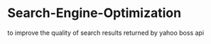 Search-Engine-Optimization
==========================

to improve the quality of search results returned by yahoo boss api
